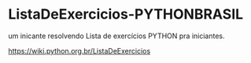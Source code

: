 # ListaDeExercicios-PYTHONBRASIL
um inicante resolvendo Lista de exercícios PYTHON pra iniciantes.


https://wiki.python.org.br/ListaDeExercicios
